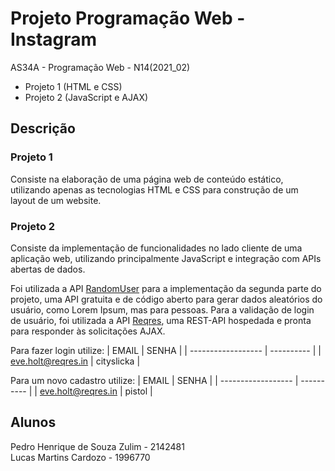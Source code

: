 # Projeto Programação Web - Instagram

AS34A - Programação Web - N14(2021_02)

- Projeto 1 (HTML e CSS)
- Projeto 2 (JavaScript e AJAX)

## Descrição

### Projeto 1

Consiste na elaboração de uma página web de conteúdo estático,
utilizando apenas as tecnologias HTML e CSS para construção de um layout de um website.

### Projeto 2

Consiste da implementação de funcionalidades no lado cliente de uma
aplicação web, utilizando principalmente JavaScript e integração com APIs abertas de dados.

Foi utilizada a API [RandomUser](https://randomuser.me/) para a implementação da segunda parte do projeto, uma API gratuita
e de código aberto para gerar dados aleatórios do usuário, como Lorem Ipsum, mas para pessoas.
Para a validação de login de usuário, foi utilizada a API [Reqres](https://reqres.in/), uma REST-API hospedada e pronta
para responder às solicitações AJAX.

Para fazer login utilize:
| EMAIL | SENHA |
| ------------------ | ---------- |
| eve.holt@reqres.in | cityslicka |

Para um novo cadastro utilize:
| EMAIL | SENHA |
| ------------------ | ---------- |
| eve.holt@reqres.in | pistol |

## Alunos

Pedro Henrique de Souza Zulim - 2142481\
Lucas Martins Cardozo - 1996770

